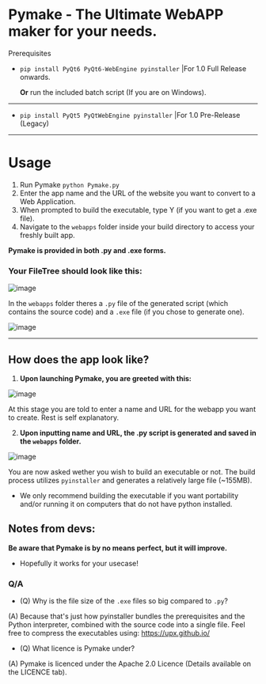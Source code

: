 # Pymake - The Ultimate WebAPP maker for your needs.


Prerequisites

- ```pip install PyQt6 PyQt6-WebEngine pyinstaller``` |For 1.0 Full Release onwards.

  **Or** run the included batch script (If you are on Windows).

-------------------------------------------------------------------------------------

- ```pip install PyQt5 PyQtWebEngine pyinstaller```  |For 1.0 Pre-Release (Legacy)


---
# Usage

1) Run Pymake ```python Pymake.py```
2) Enter the app name and the URL of the website you want to convert to a Web Application.
3) When prompted to build the executable, type Y (if you want to get a .exe file).
4) Navigate to the `webapps` folder inside your build directory to access your freshly built app.

**Pymake is provided in both .py and .exe forms.**


  ### Your FileTree should look like this:

![image](https://github.com/user-attachments/assets/fe73d65f-c396-4dbd-8fe8-583ce22b624d)

  In the `webapps` folder theres a `.py` file of the generated script (which contains the source code) and a `.exe` file (if you chose to generate one).

![image](https://github.com/user-attachments/assets/cc07e8e1-737a-42fa-9dfc-11d915d8829f)

-------------------------------------------------------------------------------------
## How does the app look like?
1. **Upon launching Pymake, you are greeted with this:**

![image](https://github.com/user-attachments/assets/f8671afe-73be-446c-bea5-a583331e0277)

At this stage you are told to enter a name and URL for the webapp you want to create. Rest is self explanatory.

2. **Upon inputting name and URL, the .py script is generated and saved in the `webapps` folder.**

![image](https://github.com/user-attachments/assets/45502de9-b351-42fc-82a5-278e02482405)

You are now asked wether you wish to build an executable or not. The build process utilizes `pyinstaller` and generates a relatively large file (~155MB).
- We only recommend building the executable if you want portability and/or running it on computers that do not have python installed.

## Notes from devs:

**Be aware that Pymake is by no means perfect, but it will improve.**

- Hopefully it works for your usecase!

### Q/A

- (Q) Why is the file size of the `.exe` files so big compared to `.py`?

(A) Because that's just how pyinstaller bundles the prerequisites and the Python interpreter, combined with the source code into a single file. Feel free to compress the executables using: https://upx.github.io/


- (Q) What licence is Pymake under?

(A) Pymake is licenced under the Apache 2.0 Licence (Details available on the LICENCE tab).
